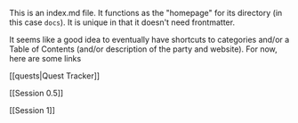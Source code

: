 This is an index.md file. It functions as the "homepage" for its directory (in this case `docs`). It is unique in that it doesn't need frontmatter.

It seems like a good idea to eventually have shortcuts to categories and/or a Table of Contents (and/or description of the party and website). For now, here are some links

[[quests|Quest Tracker]]

[[Session 0.5]]

[[Session 1]]